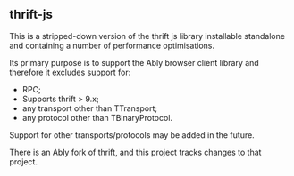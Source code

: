 ## thrift-js

This is a stripped-down version of the thrift js library installable
standalone and containing a number of performance optimisations.

Its primary purpose is to support the Ably browser client library and therefore
it excludes support for:

- RPC;
- Supports thrift > 9.x;
- any transport other than TTransport;
- any protocol other than TBinaryProtocol.

Support for other transports/protocols may be added in the future.

There is an Ably fork of thrift, and this project tracks changes to that
project.
